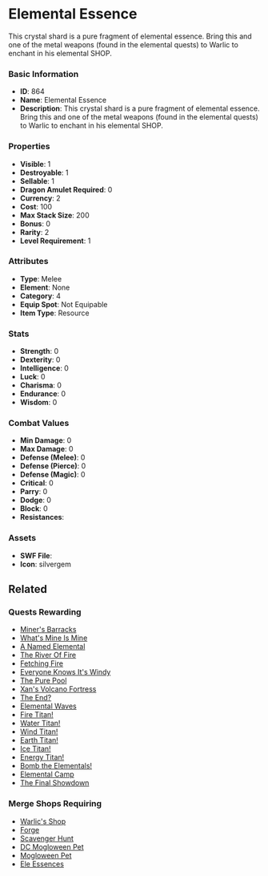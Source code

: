 # Elemental Essence

This crystal shard is a pure fragment of elemental essence. Bring this and one of the metal weapons (found in the elemental quests) to Warlic to enchant in his elemental SHOP.

### Basic Information

- **ID**: 864
- **Name**: Elemental Essence
- **Description**: This crystal shard is a pure fragment of elemental essence. Bring this and one of the metal weapons (found in the elemental quests) to Warlic to enchant in his elemental SHOP.

### Properties

- **Visible**: 1
- **Destroyable**: 1
- **Sellable**: 1
- **Dragon Amulet Required**: 0
- **Currency**: 2
- **Cost**: 100
- **Max Stack Size**: 200
- **Bonus**: 0
- **Rarity**: 2
- **Level Requirement**: 1

### Attributes

- **Type**: Melee
- **Element**: None
- **Category**: 4
- **Equip Spot**: Not Equipable
- **Item Type**: Resource

### Stats

- **Strength**: 0
- **Dexterity**: 0
- **Intelligence**: 0
- **Luck**: 0
- **Charisma**: 0
- **Endurance**: 0
- **Wisdom**: 0

### Combat Values

- **Min Damage**: 0
- **Max Damage**: 0
- **Defense (Melee)**: 0
- **Defense (Pierce)**: 0
- **Defense (Magic)**: 0
- **Critical**: 0
- **Parry**: 0
- **Dodge**: 0
- **Block**: 0
- **Resistances**: 

### Assets

- **SWF File**: 
- **Icon**: silvergem

## Related

### Quests Rewarding

- [Miner's Barracks](../quests/125-miner-s-barracks.md)
- [What's Mine Is Mine](../quests/126-what-s-mine-is-mine.md)
- [A Named Elemental](../quests/127-a-named-elemental.md)
- [The River Of Fire](../quests/128-the-river-of-fire.md)
- [Fetching Fire](../quests/136-fetching-fire.md)
- [Everyone Knows It's Windy](../quests/137-everyone-knows-it-s-windy.md)
- [The Pure Pool](../quests/138-the-pure-pool.md)
- [Xan's Volcano Fortress](../quests/144-xan-s-volcano-fortress.md)
- [The End?](../quests/145-the-end.md)
- [Elemental Waves](../quests/337-elemental-waves.md)
- [Fire Titan!](../quests/338-fire-titan.md)
- [Water Titan!](../quests/339-water-titan.md)
- [Wind Titan!](../quests/340-wind-titan.md)
- [Earth Titan!](../quests/341-earth-titan.md)
- [Ice Titan!](../quests/342-ice-titan.md)
- [Energy Titan!](../quests/343-energy-titan.md)
- [Bomb the Elementals!](../quests/344-bomb-the-elementals.md)
- [Elemental Camp](../quests/345-elemental-camp.md)
- [The Final Showdown](../quests/354-the-final-showdown.md)

### Merge Shops Requiring

- [Warlic's Shop](../merge-shops/26-warlic-s-shop.md)
- [Forge](../merge-shops/32-forge.md)
- [Scavenger Hunt](../merge-shops/40-scavenger-hunt.md)
- [DC Mogloween Pet](../merge-shops/60-dc-mogloween-pet.md)
- [Mogloween Pet](../merge-shops/59-mogloween-pet.md)
- [Ele Essences](../merge-shops/110-ele-essences.md)

